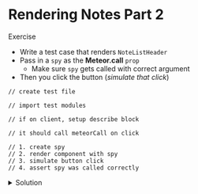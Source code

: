# Rendering Notes Part 2
Exercise

* Write a test case that renders `NoteListHeader`
* Pass in a `spy` as the **Meteor.call** `prop`
    - Make sure `spy` gets called with correct argument
* Then you click the button (_simulate that click_)

```
// create test file

// import test modules

// if on client, setup describe block

// it should call meteorCall on click

// 1. create spy
// 2. render component with spy
// 3. simulate button click
// 4. assert spy was called correctly
```

<details>
  <summary>Solution</summary>
```
import { Meteor } from 'meteor/meteor';
import React from 'react';
import expect from 'expect';
import { mount } from 'enzyme';

import { NoteListHeader } from './NoteListHeader';

if (Meteor.isClient) {
  describe('NoteListHeader', function() {
    it('should call meteorCall on click', function() {
      const spy = expect.createSpy();
      const wrapper = mount( <NoteListHeader meteorCall={spy} />);
      wrapper.find('button').simulate('click');
      expect(spy).toHaveBeenCalledWith('notes.insert');
    });
  });
}
```

Check and the NoteListHeader 'should call meteorCall on click' test should pass
</details>

## Git it done
"The best time to plant a tree was 15 years ago but the next best time is now"

* But the git we are using is from our boilerplate
* `$ git remote -v`
* We don't want to push up to our boilerplate meteor/react repo because we have a new app and we need a new repo

## Remove a Git origin
`$ git remote remove origin`

Test with `$ git remote -v` (it will be empty which means you removed your boilerplate github origin repo from this folder - it is still on github but our folder now knows nothing about it)

## Hub create (homebrew install)
`$ hub create notes-meteor-react`

## Commit Early and often
`$ git status`

* Shows us a ton of stuff we added
* Not committing early and often negates the value of version control
* If you just have two commits in your repo it is hard to see how your code evolved over time
* What came first? How did the code base change?
`$ git add .`

`$ git commit -m 'add meteor methods and basic react components'`

`$ git push`

Check out the code on Github in your repo and you will scroll and see all the changes and this is proof how difficult limited commits destroys the readability of your version control
